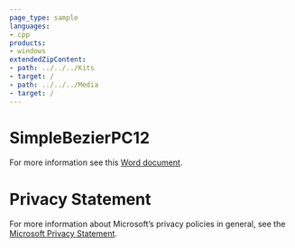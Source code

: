 ```yaml
---
page_type: sample
languages:
- cpp
products:
- windows
extendedZipContent:
- path: ../../../Kits
- target: /
- path: ../../../Media
- target: /
---
```

# SimpleBezierPC12
For more information see this [Word document](Readme.docx).
# Privacy Statement
For more information about Microsoft’s privacy policies in general, see the [Microsoft Privacy Statement](https://privacy.microsoft.com/en-us/privacystatement/).
